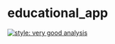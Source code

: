 # educational_app

[![style: very good analysis](https://img.shields.io/badge/style-very_good_analysis-B22C89.svg)](https://pub.dev/packages/very_good_analysis)
